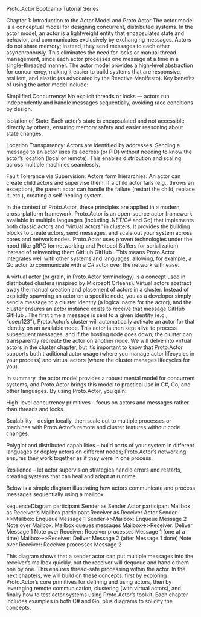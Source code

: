 Proto.Actor Bootcamp Tutorial Series

Chapter 1: Introduction to the Actor Model and Proto.Actor
The actor model is a conceptual model for designing concurrent, distributed systems. In the actor model, an actor is a lightweight entity that encapsulates state and behavior, and communicates exclusively by exchanging messages. Actors do not share memory; instead, they send messages to each other asynchronously. This eliminates the need for locks or manual thread management, since each actor processes one message at a time in a single-threaded manner. The actor model provides a high-level abstraction for concurrency, making it easier to build systems that are responsive, resilient, and elastic (as advocated by the Reactive Manifesto). Key benefits of using the actor model include:

Simplified Concurrency: No explicit threads or locks — actors run independently and handle messages sequentially, avoiding race conditions by design.

Isolation of State: Each actor’s state is encapsulated and not accessible directly by others, ensuring memory safety and easier reasoning about state changes.

Location Transparency: Actors are identified by addresses. Sending a message to an actor uses its address (or PID) without needing to know the actor’s location (local or remote). This enables distribution and scaling across multiple machines seamlessly.

Fault Tolerance via Supervision: Actors form hierarchies. An actor can create child actors and supervise them. If a child actor fails (e.g., throws an exception), the parent actor can handle the failure (restart the child, replace it, etc.), creating a self-healing system.

In the context of Proto.Actor, these principles are applied in a modern, cross-platform framework. Proto.Actor is an open-source actor framework available in multiple languages (including .NET/C# and Go) that implements both classic actors and “virtual actors” in clusters. It provides the building blocks to create actors, send messages, and scale out your system across cores and network nodes. Proto.Actor uses proven technologies under the hood (like gRPC for networking and Protocol Buffers for serialization) instead of reinventing them
GitHub
GitHub
. This means Proto.Actor integrates well with other systems and languages, allowing, for example, a Go actor to communicate with a C# actor over the network with ease.

 

A virtual actor (or grain, in Proto.Actor terminology) is a concept used in distributed clusters (inspired by Microsoft Orleans). Virtual actors abstract away the manual creation and placement of actors in a cluster. Instead of explicitly spawning an actor on a specific node, you as a developer simply send a message to a cluster identity (a logical name for the actor), and the cluster ensures an actor instance exists to receive that message
GitHub
GitHub
. The first time a message is sent to a given identity (e.g., “user/123”), Proto.Actor’s cluster will automatically activate an actor for that identity on an available node. This actor is then kept alive to process subsequent messages, and if the hosting node goes down, the cluster can transparently recreate the actor on another node. We will delve into virtual actors in the cluster chapter, but it’s important to know that Proto.Actor supports both traditional actor usage (where you manage actor lifecycles in your process) and virtual actors (where the cluster manages lifecycles for you).

 

In summary, the actor model provides a robust mental model for concurrent systems, and Proto.Actor brings this model to practical use in C#, Go, and other languages. By using Proto.Actor, you gain:

High-level concurrency primitives – focus on actors and messages rather than threads and locks.

Scalability – design locally, then scale out to multiple processes or machines with Proto.Actor’s remote and cluster features without code changes.

Polyglot and distributed capabilities – build parts of your system in different languages or deploy actors on different nodes; Proto.Actor’s networking ensures they work together as if they were in one process.

Resilience – let actor supervision strategies handle errors and restarts, creating systems that can heal and adapt at runtime.

Below is a simple diagram illustrating how actors communicate and process messages sequentially using a mailbox:

sequenceDiagram
    participant Sender as Sender Actor
    participant Mailbox as Receiver's Mailbox
    participant Receiver as Receiver Actor
    Sender->>Mailbox: Enqueue Message 1
    Sender->>Mailbox: Enqueue Message 2
    Note over Mailbox: Mailbox queues messages
    Mailbox->>Receiver: Deliver Message 1
    Note over Receiver: Receiver processes Message 1 (one at a time)
    Mailbox->>Receiver: Deliver Message 2 (after Message 1 done)
    Note over Receiver: Receiver processes Message 2


This diagram shows that a sender actor can put multiple messages into the receiver’s mailbox quickly, but the receiver will dequeue and handle them one by one. This ensures thread-safe processing within the actor. In the next chapters, we will build on these concepts: first by exploring Proto.Actor’s core primitives for defining and using actors, then by leveraging remote communication, clustering (with virtual actors), and finally how to test actor systems using Proto.Actor’s toolkit. Each chapter includes examples in both C# and Go, plus diagrams to solidify the concepts.

